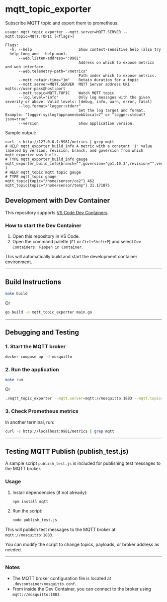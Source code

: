 mqtt\_topic\_exporter
==================

Subscribe MQTT topic and export them to prometheus.

```
usage: mqtt_topic_exporter --mqtt.server=MQTT.SERVER --mqtt.topic=MQTT.TOPIC [<flags>]

Flags: 
  -h, --help                     Show context-sensitive help (also try --help-long and --help-man).
      --web.listen-address=":9981"  
                                 Address on which to expose metrics and web interface.
      --web.telemetry-path="/metrics"  
                                 Path under which to expose metrics.
      --mqtt.retain-time="1m"    Retain duration for a topic
      --mqtt.server=MQTT.SERVER  MQTT Server address URI mqtts://user:pass@host:port
      --mqtt.topic=MQTT.TOPIC    Watch MQTT topic
      --log.level="info"         Only log messages with the given severity or above. Valid levels: [debug, info, warn, error, fatal]
      --log.format="logger:stderr"  
                                 Set the log target and format. Example: "logger:syslog?appname=bob&local=7" or "logger:stdout?json=true"
      --version                  Show application version.
```

Sample output:
```
curl -s http://127.0.0.1:9981/metrics | grep mqtt
# HELP mqtt_exporter_build_info A metric with a constant '1' value labeled by version, revision, branch, and goversion from which mqtt_exporter was built.
# TYPE mqtt_exporter_build_info gauge
mqtt_exporter_build_info{branch="",goversion="go1.10.3",revision="",version=""} 1
# HELP mqtt_topic mqtt topic gauge
# TYPE mqtt_topic gauge
mqtt_topic{topic="/home/sensor/co2"} 462
mqtt_topic{topic="/home/sensor/temp"} 31.171875
```

## Development with Dev Container

This repository supports [VS Code Dev Containers](https://code.visualstudio.com/docs/devcontainers/containers).

### How to start the Dev Container
1. Open this repository in VS Code.
2. Open the command palette (`F1` or `Ctrl+Shift+P`) and select `Dev Containers: Reopen in Container`.

This will automatically build and start the development container environment.

---

## Build Instructions

```sh
make build
```
Or
```sh
go build -o mqtt_topic_exporter main.go
```

---

## Debugging and Testing

### 1. Start the MQTT broker

```sh
docker-compose up -d mosquitto
```

### 2. Run the application

```sh
make run
```
Or
```sh
./mqtt_topic_exporter --mqtt.server=mqtt://mosquitto:1883 --mqtt.topic=/test/topic
```

### 3. Check Prometheus metrics

In another terminal, run:

```sh
curl -s http://localhost:9981/metrics | grep mqtt
```

---

## Testing MQTT Publish (publish_test.js)

A sample script `publish_test.js` is included for publishing test messages to the MQTT broker.

### Usage

1. Install dependencies (if not already):
   ```sh
   npm install mqtt
   ```
2. Run the script:
   ```sh
   node publish_test.js
   ```

This will publish test messages to the MQTT broker at `mqtt://mosquitto:1883`.

You can modify the script to change topics, payloads, or broker address as needed.

---

### Notes
- The MQTT broker configuration file is located at `.devcontainer/mosquitto.conf`.
- From inside the Dev Container, you can connect to the broker using `mqtt://mosquitto:1883`.
